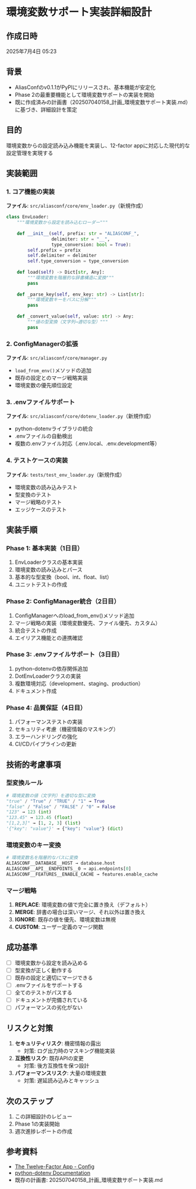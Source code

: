 # 環境変数サポート実装詳細設計

## 作成日時
2025年7月4日 05:23

## 背景
- AliasConfのv0.1.1がPyPIにリリースされ、基本機能が安定化
- Phase 2の最重要機能として環境変数サポートの実装を開始
- 既に作成済みの計画書（202507040158_計画_環境変数サポート実装.md）に基づき、詳細設計を策定

## 目的
環境変数からの設定読み込み機能を実装し、12-factor appに対応した現代的な設定管理を実現する

## 実装範囲

### 1. コア機能の実装
**ファイル**: `src/aliasconf/core/env_loader.py`（新規作成）

```python
class EnvLoader:
    """環境変数から設定を読み込むローダー"""
    
    def __init__(self, prefix: str = "ALIASCONF_", 
                 delimiter: str = "__",
                 type_conversion: bool = True):
        self.prefix = prefix
        self.delimiter = delimiter
        self.type_conversion = type_conversion
    
    def load(self) -> Dict[str, Any]:
        """環境変数を階層的な辞書構造に変換"""
        pass
    
    def _parse_key(self, env_key: str) -> List[str]:
        """環境変数キーをパスに分解"""
        pass
    
    def _convert_value(self, value: str) -> Any:
        """値の型変換（文字列→適切な型）"""
        pass
```

### 2. ConfigManagerの拡張
**ファイル**: `src/aliasconf/core/manager.py`

- `load_from_env()`メソッドの追加
- 既存の設定とのマージ戦略実装
- 環境変数の優先順位設定

### 3. .envファイルサポート
**ファイル**: `src/aliasconf/core/dotenv_loader.py`（新規作成）

- python-dotenvライブラリの統合
- .envファイルの自動検出
- 複数の.envファイル対応（.env.local、.env.development等）

### 4. テストケースの実装
**ファイル**: `tests/test_env_loader.py`（新規作成）

- 環境変数の読み込みテスト
- 型変換のテスト
- マージ戦略のテスト
- エッジケースのテスト

## 実装手順

### Phase 1: 基本実装（1日目）
1. EnvLoaderクラスの基本実装
2. 環境変数の読み込みとパース
3. 基本的な型変換（bool、int、float、list）
4. ユニットテストの作成

### Phase 2: ConfigManager統合（2日目）
1. ConfigManagerへのload_from_env()メソッド追加
2. マージ戦略の実装（環境変数優先、ファイル優先、カスタム）
3. 統合テストの作成
4. エイリアス機能との連携確認

### Phase 3: .envファイルサポート（3日目）
1. python-dotenvの依存関係追加
2. DotEnvLoaderクラスの実装
3. 複数環境対応（development、staging、production）
4. ドキュメント作成

### Phase 4: 品質保証（4日目）
1. パフォーマンステストの実装
2. セキュリティ考慮（機密情報のマスキング）
3. エラーハンドリングの強化
4. CI/CDパイプラインの更新

## 技術的考慮事項

### 型変換ルール
```python
# 環境変数の値（文字列）を適切な型に変換
"true" / "True" / "TRUE" / "1" → True
"false" / "False" / "FALSE" / "0" → False
"123" → 123 (int)
"123.45" → 123.45 (float)
"[1,2,3]" → [1, 2, 3] (list)
'{"key": "value"}' → {"key": "value"} (dict)
```

### 環境変数のキー変換
```python
# 環境変数名を階層的なパスに変換
ALIASCONF__DATABASE__HOST → database.host
ALIASCONF__API__ENDPOINTS__0 → api.endpoints[0]
ALIASCONF__FEATURES__ENABLE_CACHE → features.enable_cache
```

### マージ戦略
1. **REPLACE**: 環境変数の値で完全に置き換え（デフォルト）
2. **MERGE**: 辞書の場合は深いマージ、それ以外は置き換え
3. **IGNORE**: 既存の値を優先、環境変数は無視
4. **CUSTOM**: ユーザー定義のマージ関数

## 成功基準
- [ ] 環境変数から設定を読み込める
- [ ] 型変換が正しく動作する
- [ ] 既存の設定と適切にマージできる
- [ ] .envファイルをサポートする
- [ ] 全てのテストがパスする
- [ ] ドキュメントが完備されている
- [ ] パフォーマンスの劣化がない

## リスクと対策
1. **セキュリティリスク**: 機密情報の露出
   - 対策: ログ出力時のマスキング機能実装
2. **互換性リスク**: 既存APIの変更
   - 対策: 後方互換性を保つ設計
3. **パフォーマンスリスク**: 大量の環境変数
   - 対策: 遅延読み込みとキャッシュ

## 次のステップ
1. この詳細設計のレビュー
2. Phase 1の実装開始
3. 週次進捗レポートの作成

## 参考資料
- [The Twelve-Factor App - Config](https://12factor.net/config)
- [python-dotenv Documentation](https://github.com/theskumar/python-dotenv)
- 既存の計画書: 202507040158_計画_環境変数サポート実装.md